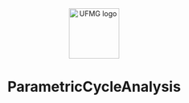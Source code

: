 <center>
<img src="/src/SimboloUFMG.jpg" alt="UFMG logo" style="height: 100px; width:100px;"/>
</center>


<center>
<h1>ParametricCycleAnalysis</h1>
</center>
